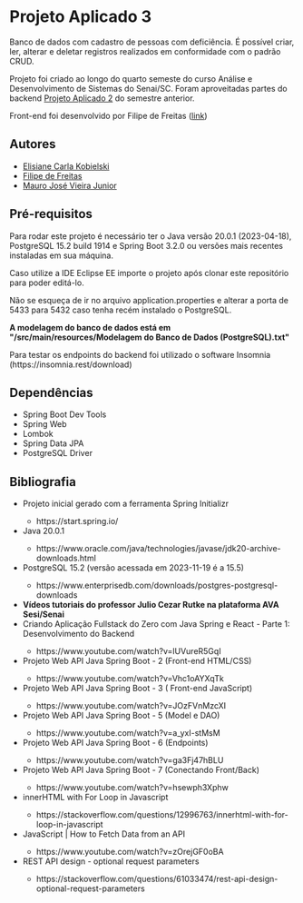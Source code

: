 <h1>Projeto Aplicado 3</h1>
<p>Banco de dados com cadastro de pessoas com deficiência.
É possível criar, ler, alterar e deletar registros realizados em conformidade com o padrão CRUD.</p>
<p>Projeto foi criado ao longo do quarto semeste do curso Análise e Desenvolvimento de Sistemas do Senai/SC.
Foram aproveitadas partes do backend <a href="https://github.com/MauroJoseVieiraJr/Projeto-Final" target="_blank">Projeto Aplicado 2</a> do semestre anterior.</p>
Front-end foi desenvolvido por Filipe de Freitas (<a href="https://github.com/Filipedefreitas/Projeto-SENAI-HTML-4--Semestre" target="_blank">link</a>)

<h2>Autores</h2>
<ul>
	<li><a href="https://github.com/CarlaKobielski">Elisiane Carla Kobielski</a></li>
	<li><a href="https://github.com/Filipedefreitas">Filipe de Freitas</a></li>
	<li><a href="https://github.com/MauroJoseVieiraJr">Mauro José Vieira Junior</a></li>
</ul>

<h2>Pré-requisitos</h2>
<p>Para rodar este projeto é necessário ter o Java versão 20.0.1 (2023-04-18), PostgreSQL 15.2 build 1914 e Spring Boot 3.2.0 ou versões mais recentes instaladas em sua máquina.</p>
<p>Caso utilize a IDE Eclipse EE importe o projeto após clonar este repositório para poder editá-lo.</p>
<p>Não se esqueça de ir no arquivo application.properties e alterar a porta de 5433 para 5432 caso tenha recém instalado o PostgreSQL.</p>
<p><strong>A modelagem do banco de dados está em "/src/main/resources/Modelagem do Banco de Dados (PostgreSQL).txt"</strong></p>
<p>Para testar os endpoints do backend foi utilizado o software Insomnia (https://insomnia.rest/download)</p>

<h2>Dependências</h2>
<ul>
	<li>Spring Boot Dev Tools</li>
	<li>Spring Web</li>
	<li>Lombok</li>
	<li>Spring Data JPA</li>
	<li>PostgreSQL Driver</li>
</ul>

<h2>Bibliografia</h2>
<ul>
	<li>Projeto inicial gerado com a ferramenta Spring Initializr</li>
	<ul><li>https://start.spring.io/</li></ul>
	<li>Java 20.0.1</li>
	<ul><li>https://www.oracle.com/java/technologies/javase/jdk20-archive-downloads.html</li></ul>
	<li>PostgreSQL 15.2 (versão acessada em 2023-11-19 é a 15.5)</li>
	<ul><li>https://www.enterprisedb.com/downloads/postgres-postgresql-downloads</li></ul>
	<li><strong>Vídeos tutoriais do professor Julio Cezar Rutke na plataforma AVA Sesi/Senai</strong></li>
	<li>Criando Aplicação Fullstack do Zero com Java Spring e React - Parte 1: Desenvolvimento do Backend</li>
	<ul><li>https://www.youtube.com/watch?v=lUVureR5GqI</li></ul>
	<li>Projeto Web API Java Spring Boot - 2 (Front-end HTML/CSS)</li>
	<ul><li>https://www.youtube.com/watch?v=Vhc1oAYXqTk</li></ul>
	<li>Projeto Web API Java Spring Boot - 3 ( Front-end JavaScript)</li>
	<ul><li>https://www.youtube.com/watch?v=JOzFVnMzcXI</li></ul>
	<li>Projeto Web API Java Spring Boot - 5 (Model e DAO)</li>
	<ul><li>https://www.youtube.com/watch?v=a_yxI-stMsM</li></ul>
	<li>Projeto Web API Java Spring Boot - 6 (Endpoints)</li>
	<ul><li>https://www.youtube.com/watch?v=ga3Fj47hBLU</li></ul>
	<li>Projeto Web API Java Spring Boot - 7 (Conectando Front/Back)</li>
	<ul><li>https://www.youtube.com/watch?v=hsewph3Xphw</li></ul>
	<li>innerHTML with For Loop in Javascript</li>
	<ul><li>https://stackoverflow.com/questions/12996763/innerhtml-with-for-loop-in-javascript</li></ul>
	<li>JavaScript | How to Fetch Data from an API</li>
	<ul><li>https://www.youtube.com/watch?v=zOrejGF0oBA</li></ul>
	<li>REST API design - optional request parameters</li>
	<ul><li>https://stackoverflow.com/questions/61033474/rest-api-design-optional-request-parameters</li></ul>
</ul>